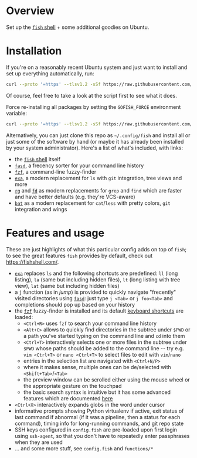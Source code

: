 # Overview

Set up the [`fish` shell] + some additional goodies on Ubuntu.

# Installation

If you're on a reasonably recent Ubuntu system and just want to install
and set up everything automatically, run:

```sh
curl --proto '=https' --tlsv1.2 -sSf https://raw.githubusercontent.com/dlukes/go-fish/master/gofi.sh | sh
```

Of course, feel free to take a look at the script first to see what it
does.

Force re-installing all packages by setting the `GOFISH_FORCE`
environment variable:

```sh
curl --proto '=https' --tlsv1.2 -sSf https://raw.githubusercontent.com/dlukes/go-fish/master/gofi.sh | GOFISH_FORCE=1 sh
```

Alternatively, you can just clone this repo as `~/.config/fish` and
install all or just some of the software by hand (or maybe it has
already been installed by your system administrator). Here's a list of
what's included, with links:

- the [`fish` shell] itself
- [`fasd`], a frecency sorter for your command line history
- [`fzf`], a command-line fuzzy-finder
- [`exa`], a modern replacement for `ls` with `git` integration, tree
  views and more
- [`rg`] and [`fd`] as modern replacements for `grep` and `find` which
  are faster and have better defaults (e.g. they're VCS-aware)
- [`bat`] as a modern replacement for `cat`/`less` with pretty colors,
  `git` integration and wings

# Features and usage

These are just highlights of what this particular config adds on top of
`fish`; to see the great features `fish` provides by default, check out
<https://fishshell.com/>.

- [`exa`] replaces `ls` and the following shortcuts are predefined: `ll`
  (long listing), `la` (same but including hidden files), `lt` (long
  listing with tree view), `lat` (same but including hidden files)
- a `j` function (as in *jump*) is provided to quickly navigate
  "frecently" visited directories using [`fasd`]: just type `j <Tab>` or
  `j foo<Tab>` and completions should pop up based on your history
- the [`fzf`] fuzzy-finder is installed and its default [keyboard
  shortcuts](https://github.com/junegunn/fzf#key-bindings-for-command-line)
  are loaded:
  - `<Ctrl+R>` uses `fzf` to search your command line history
  - `<Alt+C>` allows to quickly find directories in the subtree under
    `$PWD` or a path you've started typing on the command line and `cd`
    into them
  - `<Ctrl+T>` interactively selects one or more files in the subtree
    under `$PWD` whose paths should be added to the command line -- try
    e.g. `vim <Ctrl+T>` or `nano <Ctrl+T>` to select files to edit with
    `vim`/`nano`
  - entries in the selection list are navigated with `<Ctrl+N/P>`
  - where it makes sense, multiple ones can be de/selected with
    `<Shift+Tab>`/`<Tab>`
  - the preview window can be scrolled either using the mouse wheel or
    the appropriate gesture on the touchpad
  - the basic search syntax is intuitive but it has some advanced
    features which are documented
    [here](https://github.com/junegunn/fzf#search-syntax)
- `<Ctrl+X>` interactively expands globs in the word under cursor
- informative prompts showing Python virtualenv if active, exit status
  of last command if abnormal (if it was a pipeline, then a status for
  each command), timing info for long-running commands, and git repo
  state
- SSH keys configured in `config.fish` are pre-loaded upon first login
  using `ssh-agent`, so that you don't have to repeatedly enter
  passphrases when they are used
- ... and some more stuff, see `config.fish` and `functions/*`

[`fish` shell]: https://fishshell.com/
[`fasd`]: https://github.com/clvv/fasd/
[`fzf`]: https://github.com/junegunn/fzf/
[`exa`]: https://the.exa.website/
[`rg`]: https://github.com/BurntSushi/ripgrep/
[`fd`]: https://github.com/sharkdp/fd/
[`bat`]: https://github.com/sharkdp/bat
